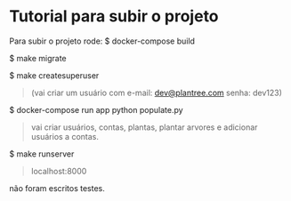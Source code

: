#  Tutorial para subir o projeto

Para subir o projeto rode:
$ docker-compose build

$ make migrate

$ make createsuperuser  
> (vai criar um usuário com e-mail: dev@plantree.com senha: dev123)

$ docker-compose run app python populate.py
> vai criar usuários, contas, plantas, plantar arvores e adicionar usuários a contas.

$ make runserver
> localhost:8000


não foram escritos testes. 
